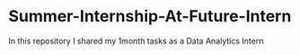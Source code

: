 # Summer-Internship-At-Future-Intern
In this repository I shared my 1month tasks as a Data Analytics Intern

